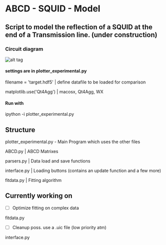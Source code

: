 # ABCD - SQUID - Model

## Script to model the reflection of a SQUID at the end of a Transmission line. (under construction)

### Circuit diagram

![alt tag](https://cloud.githubusercontent.com/assets/4573907/8725273/a0e0dba8-2bd3-11e5-86a0-8202fd2715d2.png)

#### settings are in plotter_experimental.py 

filename = 'target.hdf5' |	define datafile to be loaded for comparison

matplotlib.use('Qt4Agg') |	macosx, Qt4Agg, WX


#### Run with

ipython -i plotter_experimental.py



## Structure

plotter_experimental.py	-	Main Program which uses the other files

ABCD.py 		|	ABCD Matrixes

parsers.py 		|	Data load and save functions

interface.py		|	Loading buttons (contains an update function and a few more)

fitdata.py		|	Fitting algorithm


## Currently working on

- [ ] Optimize fitting on complex data

fitdata.py

- [ ] Cleanup poss. use a .uic file (low priority atm)

interface.py
